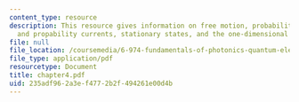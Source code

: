 ```yaml
---
content_type: resource
description: This resource gives information on free motion, probability conservation
  and propability currents, stationary states, and the one-dimensional harmonic oscillator.
file: null
file_location: /coursemedia/6-974-fundamentals-of-photonics-quantum-electronics-spring-2006/235adf962a3ef4772b2f494261e00d4b_chapter4.pdf
file_type: application/pdf
resourcetype: Document
title: chapter4.pdf
uid: 235adf96-2a3e-f477-2b2f-494261e00d4b
---
```

